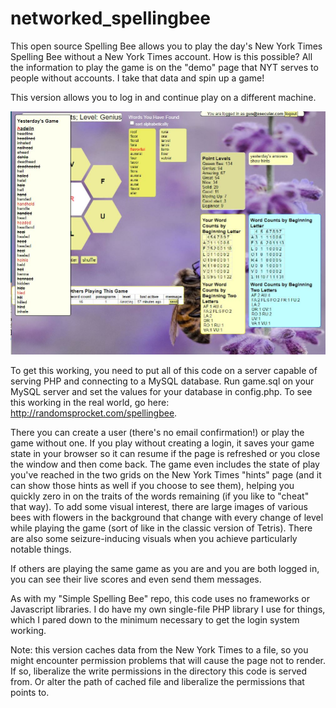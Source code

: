 # networked_spellingbee
This open source Spelling Bee allows you to play the day's New York Times Spelling Bee without a New York Times account.  How is this possible?  All the information to play the game is on the "demo" page that NYT serves to people without accounts.  I take that data and spin up a game!

This version allows you to log in and continue play on a different machine. 

![alt text](spellingbee_screengrab.jpg?raw=true)

To get this working, you need to put all of this code on a server capable of serving PHP and connecting to a MySQL database.  Run game.sql on your MySQL server and set the values for your database in config.php. 
To see this working in the real world, go here: http://randomsprocket.com/spellingbee. 

There you can create a user (there's no email confirmation!) or play the game without one.  If you play without creating a login, it saves your game state in your browser so it can resume if the page is refreshed or you close the window and then come back.
The game even includes the state of play you've reached in the two grids on the New York Times "hints" page (and it can show those hints as well if you choose to see them), helping you quickly zero in on the traits of the words remaining (if you like to "cheat" that way).  To add some visual interest, there are large images of various bees with flowers in the background that change with every change of level while playing the game (sort of like in the classic version of Tetris).  There are also some seizure-inducing visuals when you achieve particularly notable things.

If others are playing the same game as you are and you are both logged in, you can see their live scores and even send them messages.  

As with my "Simple Spelling Bee" repo, this code uses no frameworks or Javascript libraries. I do have my own single-file PHP library I use for things, which I pared down to the minimum necessary to get the login system working.

Note: this version caches data from the New York Times to a file, so you might encounter permission problems that will cause the page not to render. If so, liberalize the write permissions in the directory this code is served from. Or alter the path of cached file and liberalize the permissions that points to.
